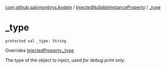 [com.github.salomonbrys.kodein](../index.md) / [InjectedNullableInstanceProperty](index.md) / [_type](.)

# _type

`protected val _type: String`

Overrides [InjectedProperty._type](../-injected-property/_type.md)

The type of the object to inject, *used for debug print only*.

